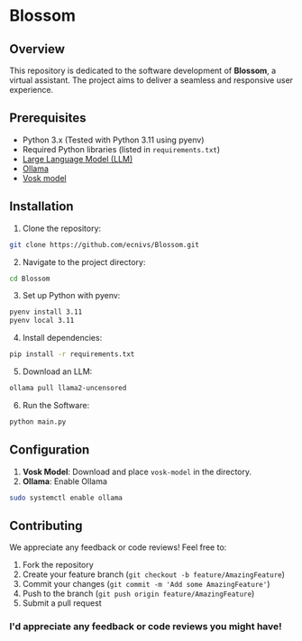 # Blossom

## Overview
This repository is dedicated to the software development of **Blossom**, a virtual assistant. The project aims to deliver a seamless and responsive user experience.

## Prerequisites
* Python 3.x (Tested with Python 3.11 using pyenv)
* Required Python libraries (listed in `requirements.txt`)
* [Large Language Model (LLM)](https://en.wikipedia.org/wiki/Large_language_model)
* [Ollama](https://ollama.com/)
* [Vosk model](https://alphacephei.com/vosk/models)

## Installation
1. Clone the repository:
```bash
git clone https://github.com/ecnivs/Blossom.git
```
2. Navigate to the project directory:
```bash
cd Blossom
```
3. Set up Python with pyenv:
```bash
pyenv install 3.11
pyenv local 3.11
```
4. Install dependencies:
```bash
pip install -r requirements.txt
```
5. Download an LLM:
```bash
ollama pull llama2-uncensored
```
6. Run the Software:
```bash
python main.py
```

## Configuration
1. **Vosk Model**: Download and place `vosk-model` in the directory.
2. **Ollama**: Enable Ollama
```bash
sudo systemctl enable ollama
```

## Contributing
We appreciate any feedback or code reviews! Feel free to:
1. Fork the repository
2. Create your feature branch (`git checkout -b feature/AmazingFeature`)
3. Commit your changes (`git commit -m 'Add some AmazingFeature'`)
4. Push to the branch (`git push origin feature/AmazingFeature`)
5. Submit a pull request

### I'd appreciate any feedback or code reviews you might have!
